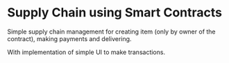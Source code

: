 # Supply Chain using Smart Contracts

Simple supply chain management for creating item (only by owner of the contract), making payments and delivering.

With implementation of simple UI to make transactions.
